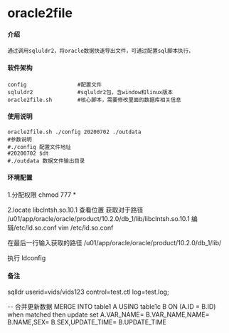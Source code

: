 # oracle2file

#### 介绍
    通过调用sqluldr2，将oracle数据快速导出文件，可通过配置sql脚本执行，


#### 软件架构
    config                #配置文件
    sqluldr2              #sqluldr2包，含window和linux版本
    oracle2file.sh        #核心脚本，需要修改里面的数据库相关信息

#### 使用说明
    oracle2file.sh ./config 20200702 ./outdata
	#参数说明
    #./config 配置文件地址
    #20200702 $dt
    #./outdata 数据文件输出目录
    


#### 环境配置
1.分配权限  chmod 777 *

2.locate libclntsh.so.10.1  查看位置
获取对于路径
/u01/app/oracle/oracle/product/10.2.0/db_1/lib/libclntsh.so.10.1
编辑/etc/ld.so.conf
vim /etc/ld.so.conf

在最后一行输入获取的路径
/u01/app/oracle/oracle/product/10.2.0/db_1/lib/

执行
ldconfig


#### 备注

sqlldr userid=vids/vids123 control=test.ctl log=test.log;



-- 合并更新数据 MERGE INTO table1 A USING table1c B ON (A.ID = B.ID) when matched then update set A.VAR_NAME= B.VAR_NAME,NAME= B.NAME,SEX= B.SEX,UPDATE_TIME= B.UPDATE_TIME